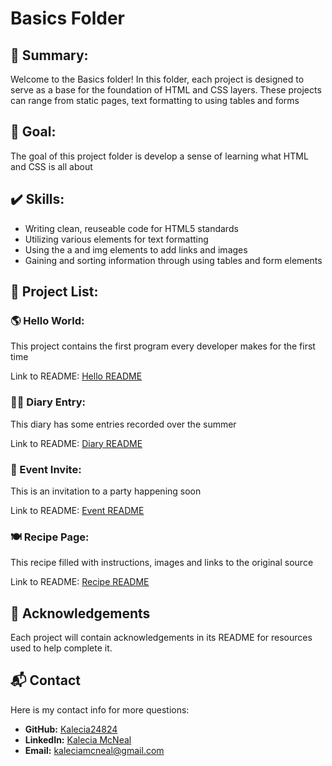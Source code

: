 # Basics Folder 

## 📖 Summary: 
Welcome to the Basics folder! In this folder, each project is designed to serve as a base for the foundation of HTML and CSS layers. These projects can range from static pages, text formatting to using tables and forms 

## 🌟 Goal: 
The goal of this project folder is develop a sense of learning what HTML and CSS is all about 

## ✔️ Skills: 
- Writing clean, reuseable code for HTML5 standards 
- Utilizing various elements for text formatting 
- Using the a and img elements to add links and images 
- Gaining and sorting information through using tables and form elements 

## 📂 Project List: 

### 🌎 Hello World: 
This project contains the first program every developer makes for the first time

Link to README: [Hello README](./UI-Portfolio/Design/Basics/Hello-World/README.md "My Hello World README")

### ✍🏽 Diary Entry: 
This diary has some entries recorded over the summer 

Link to README: [Diary README](./UI-Portfolio/Design/Basics/Diary-Entry/README.md "My Diary-Entry README")

### 📨 Event Invite: 
This is an invitation to a party happening soon 

Link to README: [Event README](./UI-Portfolio/Design/Basics/Event-Invite/README.md "My Event Invite README")

### 🍽️ Recipe Page: 
This recipe filled with instructions, images and links to the original source 

Link to README: [Recipe README](./UI-Portfolio/Design/Basics/Recipe-Page/README.md "My Recipe Page README")


## 🙏 Acknowledgements
Each project will contain acknowledgements in its README for resources used to help complete it. 

## 📬 Contact
Here is my contact info for more questions:
- **GitHub:** [Kalecia24824](https://github.com/Kalecia24824/Front-End-Portfolio)
- **LinkedIn:** [Kalecia McNeal](https://linkedin.com/in/kalecia-mcneal)
- **Email:** [kaleciamcneal@gmail.com](mailto:kaleciamcneal@gmail.com)